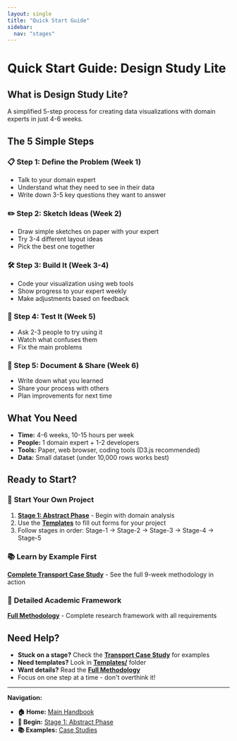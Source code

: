 ```yaml
---
layout: single
title: "Quick Start Guide"
sidebar:
  nav: "stages"
---
```


# Quick Start Guide: Design Study Lite

## What is Design Study Lite?
A simplified 5-step process for creating data visualizations with domain experts in just 4-6 weeks.

## The 5 Simple Steps

### 📋 Step 1: Define the Problem (Week 1)
- Talk to your domain expert
- Understand what they need to see in their data
- Write down 3-5 key questions they want to answer

### ✏️ Step 2: Sketch Ideas (Week 2)  
- Draw simple sketches on paper with your expert
- Try 3-4 different layout ideas
- Pick the best one together

### 🛠️ Step 3: Build It (Week 3-4)
- Code your visualization using web tools
- Show progress to your expert weekly
- Make adjustments based on feedback

### 🧪 Step 4: Test It (Week 5)
- Ask 2-3 people to try using it
- Watch what confuses them
- Fix the main problems

### 📝 Step 5: Document & Share (Week 6)
- Write down what you learned
- Share your process with others
- Plan improvements for next time

## What You Need
- **Time:** 4-6 weeks, 10-15 hours per week
- **People:** 1 domain expert + 1-2 developers
- **Tools:** Paper, web browser, coding tools (D3.js recommended)
- **Data:** Small dataset (under 10,000 rows works best)

## Ready to Start?

### 🎯 **Start Your Own Project**
1. **[Stage 1: Abstract Phase](Stage-1-Abstract-Phase/README.md)** - Begin with domain analysis
2. Use the **[Templates](Templates/)** to fill out forms for your project
3. Follow stages in order: Stage-1 → Stage-2 → Stage-3 → Stage-4 → Stage-5

### 📚 **Learn by Example First**
**[Complete Transport Case Study](Training-Materials/Case-Studies/Transport-Case-Study-Full/README.md)** - See the full 9-week methodology in action

### 📖 **Detailed Academic Framework**
**[Full Methodology](index.md)** - Complete research framework with all requirements

## Need Help?
- **Stuck on a stage?** Check the **[Transport Case Study](Training-Materials/Case-Studies/README.md)** for examples
- **Need templates?** Look in **[Templates/](Templates/)** folder  
- **Want details?** Read the **[Full Methodology](index.md)**
- Focus on one step at a time - don't overthink it!

---

**Navigation:**
- **🏠 Home:** [Main Handbook](index.md)
- **🎯 Begin:** [Stage 1: Abstract Phase](Stage-1-Abstract-Phase/README.md)  
- **📚 Examples:** [Case Studies](Training-Materials/Case-Studies/README.md)
